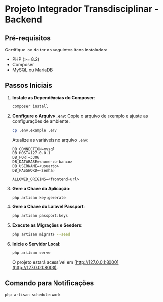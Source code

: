 # Projeto Integrador Transdisciplinar - Backend

## Pré-requisitos

Certifique-se de ter os seguintes itens instalados:

- PHP (>= 8.2)
- Composer
- MySQL ou MariaDB

## Passos Iniciais

1. **Instale as Dependências do Composer**:
   ```bash
   composer install
   ```

2. **Configure o Arquivo `.env`**:
   Copie o arquivo de exemplo e ajuste as configurações de ambiente.
   ```bash
   cp .env.example .env
   ```

   Atualize as variáveis no arquivo `.env`:
   ```
   DB_CONNECTION=mysql
   DB_HOST=127.0.0.1
   DB_PORT=3306
   DB_DATABASE=<nome-do-banco>
   DB_USERNAME=<usuario>
   DB_PASSWORD=<senha>
   
   ALLOWED_ORIGINS=<frontend-url>
   ```

3. **Gere a Chave da Aplicação**:
   ```bash
   php artisan key:generate
   ```

4. **Gere a Chave do Laravel Passport**:
   ```bash
   php artisan passport:keys
   ```

5. **Execute as Migrações e Seeders**:
   ```bash
   php artisan migrate --seed
   ```

6. **Inicie o Servidor Local**:
   ```bash
   php artisan serve
   ```

   O projeto estará acessível em [http://127.0.0.1:8000](http://127.0.0.1:8000).

## Comando para Notificações

  ```bash
  php artisan schedule:work
  ```
